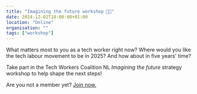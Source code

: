 ```yaml
---
title: "Imagining the future workshop 🔮✨"
date: 2024-12-02T18:00:00+01:00
location: "Online"
organisation: ""
tags: ["workshop"]
---
```


What matters most to you as a tech worker right now? Where would you like the tech labour movement to be in 2025? And how about in five years' time?

Take part in the Tech Workers Coalition NL _Imagining the future_ strategy workshop to help shape the next steps!

Are you not a member yet? [Join now.](join)
